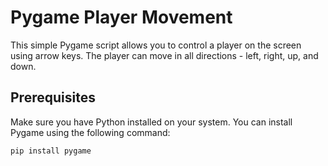 # Pygame Player Movement

This simple Pygame script allows you to control a player on the screen using arrow keys. The player can move in all directions - left, right, up, and down.

## Prerequisites

Make sure you have Python installed on your system. You can install Pygame using the following command:

```bash
pip install pygame
